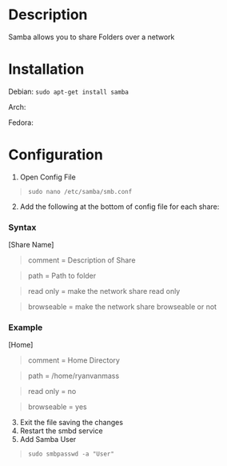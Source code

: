 # Description
Samba allows you to share Folders over a network

# Installation
Debian: `sudo apt-get install samba`

Arch:

Fedora:

# Configuration
1. Open Config File
>  `sudo nano /etc/samba/smb.conf`
2. Add the following at the bottom of config file for each share:

### Syntax

[Share Name]

> comment = Description of Share

> path = Path to folder
  
> read only = make the network share read only
 
> browseable = make the network share browseable or not

### Example

[Home]

> comment = Home Directory

> path = /home/ryanvanmass

> read only = no

> browseable = yes

3. Exit the file saving the changes
4. Restart the smbd service
5. Add Samba User
>`sudo smbpasswd -a "User"`
